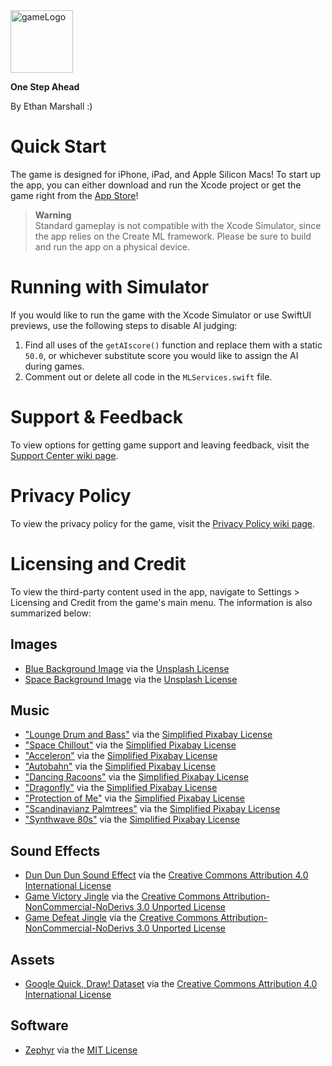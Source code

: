 <img src="https://user-images.githubusercontent.com/40375449/182772451-f79f85d9-38a6-4436-9028-b9c9edc5cbfe.png" alt="gameLogo" width="100"/>

**One Step Ahead**<br>

By Ethan Marshall :)

# Quick Start
The game is designed for iPhone, iPad, and Apple Silicon Macs! To start up the app, you can either download and run the Xcode project or get the game right from the [App Store](https://apps.apple.com/us/app/one-step-ahead/id1620737001)!

> **Warning**<br>
> Standard gameplay is not compatible with the Xcode Simulator, since the app relies on the Create ML framework. Please be sure to build and run the app on a physical device.

# Running with Simulator
If you would like to run the game with the Xcode Simulator or use SwiftUI previews, use the following steps to disable AI judging:

1. Find all uses of the `getAIscore()` function and replace them with a static `50.0`, or whichever substitute score you would like to assign the AI during games.
2. Comment out or delete all code in the `MLServices.swift` file.

# Support & Feedback

To view options for getting game support and leaving feedback, visit the [Support Center wiki page](https://github.com/BaBingoBango/One-Step-Ahead/wiki/Support-Center).

# Privacy Policy

To view the privacy policy for the game, visit the [Privacy Policy wiki page](https://github.com/BaBingoBango/One-Step-Ahead/wiki/Privacy-Policy).

# Licensing and Credit
To view the third-party content used in the app, navigate to Settings > Licensing and Credit from the game's main menu. The information is also summarized below:

## Images

- [Blue Background Image](https://unsplash.com/photos/_0eMNseqmYk) via the [Unsplash License](https://unsplash.com/license)
- [Space Background Image](https://unsplash.com/photos/qVotvbsuM_c) via the [Unsplash License](https://unsplash.com/license)

## Music

- ["Lounge Drum and Bass"](https://pixabay.com/music/drum-n-bass-lounge-drum-and-bass-108785/) via the [Simplified Pixabay License](https://pixabay.com/service/license/)
- ["Space Chillout"](https://pixabay.com/music/upbeat-space-chillout-14194/) via the [Simplified Pixabay License](https://pixabay.com/service/license/)
- ["Acceleron"](https://pixabay.com/music/synthwave-acceleron-109122/) via the [Simplified Pixabay License](https://pixabay.com/service/license/)
- ["Autobahn"](https://pixabay.com/music/house-autobahn-99109/) via the [Simplified Pixabay License](https://pixabay.com/service/license/)
- ["Dancing Racoons"](https://pixabay.com/music/soft-house-dancing-racoons-20793/) via the [Simplified Pixabay License](https://pixabay.com/service/license/)
- ["Dragonfly"](https://pixabay.com/music/deep-house-dragonfly-15128/) via the [Simplified Pixabay License](https://pixabay.com/service/license/)
- ["Protection of Me"](https://pixabay.com/music/deep-house-protection-of-me-by-nazartino-112859/) via the [Simplified Pixabay License](https://pixabay.com/service/license/)
- ["Scandinavianz Palmtrees"](https://pixabay.com/music/upbeat-scandinavianz-palmtrees-7326/) via the [Simplified Pixabay License](https://pixabay.com/service/license/)
- ["Synthwave 80s"](https://pixabay.com/music/synthwave-synthwave-80s-110045/) via the [Simplified Pixabay License](https://pixabay.com/service/license/)

## Sound Effects

- [Dun Dun Dun Sound Effect](https://freesound.org/people/copyc4t/sounds/146434/) via the [Creative Commons Attribution 4.0 International License](https://creativecommons.org/licenses/by/4.0/)
- [Game Victory Jingle](http://freemusicarchive.org/) via the [Creative Commons Attribution-NonCommercial-NoDerivs 3.0 Unported License](https://creativecommons.org/licenses/by-nc-nd/3.0/)
- [Game Defeat Jingle](http://freemusicarchive.org/) via the [Creative Commons Attribution-NonCommercial-NoDerivs 3.0 Unported License](https://creativecommons.org/licenses/by-nc-nd/3.0/)

## Assets

- [Google Quick, Draw! Dataset](https://quickdraw.withgoogle.com/data) via the [Creative Commons Attribution 4.0 International License](https://creativecommons.org/licenses/by/4.0/)

## Software

- [Zephyr](https://github.com/ArtSabintsev/Zephyr) via the [MIT License](https://github.com/ArtSabintsev/Zephyr/blob/master/LICENSE)
